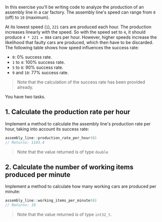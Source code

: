 In this exercise you'll be writing code to analyze the production of an assembly line in a car factory. The assembly line's speed can range from `0` (off) to `10` (maximum).

At its lowest speed (`1`), `221` cars are produced each hour. The production increases linearly with the speed. So with the speed set to `4`, it should produce `4 * 221 = 884` cars per hour. However, higher speeds increase the likelihood that faulty cars are produced, which then have to be discarded. The following table shows how speed influences the success rate:

- `0`: 0% success rate.
- `1` to `4`: 100% success rate.
- `5` to `8`: 90% success rate.
- `9` and `10`: 77% success rate.

> Note that the calculation of the success rate has been provided already.

You have two tasks.

## 1. Calculate the production rate per hour

Implement a method to calculate the assembly line's production rate per hour, taking into account its success rate:

```cpp
assembly_line::production_rate_per_hour(6)
// Returns: 1193.4
```

> Note that the value returned is of type `double`

## 2. Calculate the number of working items produced per minute

Implement a method to calculate how many working cars are produced per minute:

```cpp
assembly_line::working_items_per_minute(6)
// Returns: 19
```

> Note that the value returned is of type `int32_t`.
